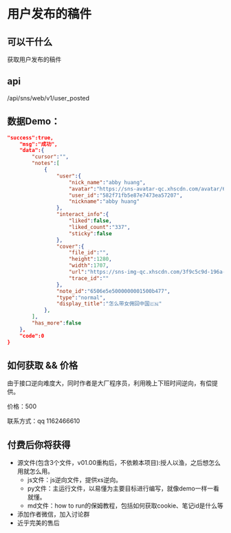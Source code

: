 # 用户发布的稿件

## 可以干什么
获取用户发布的稿件

## api
/api/sns/web/v1/user_posted

## 数据Demo：

```json
"success":true,
    "msg":"成功",
    "data":{
        "cursor":"",
        "notes":[
            {
                "user":{
                    "nick_name":"abby huang",
                    "avatar":"https://sns-avatar-qc.xhscdn.com/avatar/6072114ba6cf27d7b3152d64.jpg",
                    "user_id":"582f71fb5e87e7473ea57207",
                    "nickname":"abby huang"
                },
                "interact_info":{
                    "liked":false,
                    "liked_count":"337",
                    "sticky":false
                },
                "cover":{
                    "file_id":"",
                    "height":1280,
                    "width":1707,
                    "url":"https://sns-img-qc.xhscdn.com/3f9c5c9d-196a-56f3-dc9b-42b1372d0821",
                    "trace_id":""
                },
                "note_id":"6506e5e5000000001500b477",
                "type":"normal",
                "display_title":"怎么带女佣回中国🇨🇳"
            },
        ],
        "has_more":false
    },
    "code":0
}
```


## 如何获取 && 价格
由于接口逆向难度大，同时作者是大厂程序员，利用晚上下班时间逆向，有偿提供。

价格：500

联系方式：qq 1162466610

## 付费后你将获得
  - 源文件(包含3个文件，v01.00重构后，不依赖本项目):授人以渔，之后想怎么用就怎么用。
    - js文件：js逆向文件，提供xs逆向。
    - py文件：主运行文件，以易懂为主要目标进行编写，就像demo一样一看就懂。
    - md文件：how to run的保姆教程，包括如何获取cookie、笔记id是什么等
  - 添加作者微信，加入讨论群
  - 近乎完美的售后
